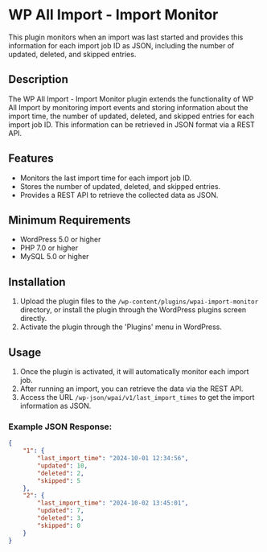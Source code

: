 # WP All Import - Import Monitor

This plugin monitors when an import was last started and provides this information for each import job ID as JSON, including the number of updated, deleted, and skipped entries.

## Description

The WP All Import - Import Monitor plugin extends the functionality of WP All Import by monitoring import events and storing information about the import time, the number of updated, deleted, and skipped entries for each import job ID. This information can be retrieved in JSON format via a REST API.

## Features

- Monitors the last import time for each import job ID.
- Stores the number of updated, deleted, and skipped entries.
- Provides a REST API to retrieve the collected data as JSON.

## Minimum Requirements

- WordPress 5.0 or higher
- PHP 7.0 or higher
- MySQL 5.0 or higher

## Installation

1. Upload the plugin files to the `/wp-content/plugins/wpai-import-monitor` directory, or install the plugin through the WordPress plugins screen directly.
2. Activate the plugin through the 'Plugins' menu in WordPress.

## Usage

1. Once the plugin is activated, it will automatically monitor each import job.
2. After running an import, you can retrieve the data via the REST API.
3. Access the URL `/wp-json/wpai/v1/last_import_times` to get the import information as JSON.

### Example JSON Response:

```json
{
    "1": {
        "last_import_time": "2024-10-01 12:34:56",
        "updated": 10,
        "deleted": 2,
        "skipped": 5
    },
    "2": {
        "last_import_time": "2024-10-02 13:45:01",
        "updated": 7,
        "deleted": 3,
        "skipped": 0
    }
}
